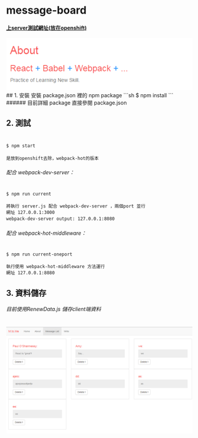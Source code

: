 # message-board
#### [上server測試網址(放在openshift)](http://mtome-vincentlin.rhcloud.com/)
<img src="screenshot/message-board-2.PNG">
## 1. 安裝
安裝 package.json 裡的 npm package
```sh
$ npm install
```
###### 目前詳細 package 直接參閱 package.json


## 2. 測試
#
```sh
$ npm start 

是放到openshift去除，webpack-hot的版本
```
######  配合 webpack-dev-server：
#
```sh
$ npm run current

將執行 server.js 配合 webpack-dev-server ，兩個port 並行
網址 127.0.0.1:3000
webpack-dev-server output: 127.0.0.1:8080
```

######  配合 webpack-hot-middleware：
#
```sh
$ npm run current-oneport 

執行使用 webpack-hot-middleware 方法運行
網址 127.0.0.1:8080
```

## 3. 資料儲存
###### 目前使用RenewData.js 儲存client端資料
#
<img src="screenshot/message-board-1.PNG">
